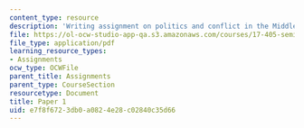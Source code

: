 ```yaml
---
content_type: resource
description: 'Writing assignment on politics and conflict in the Middle East. '
file: https://ol-ocw-studio-app-qa.s3.amazonaws.com/courses/17-405-seminar-on-politics-and-conflict-in-the-middle-east-fall-2003/e7f8f6723db0a0824e28c02840c35d66_paper1topics03.pdf
file_type: application/pdf
learning_resource_types:
- Assignments
ocw_type: OCWFile
parent_title: Assignments
parent_type: CourseSection
resourcetype: Document
title: Paper 1
uid: e7f8f672-3db0-a082-4e28-c02840c35d66
---
```

